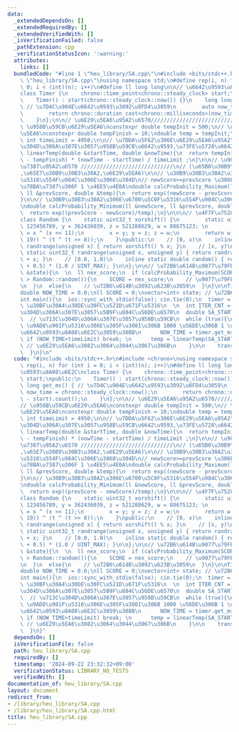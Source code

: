 ```yaml
---
data:
  _extendedDependsOn: []
  _extendedRequiredBy: []
  _extendedVerifiedWith: []
  _isVerificationFailed: false
  _pathExtension: cpp
  _verificationStatusIcon: ':warning:'
  attributes:
    links: []
  bundledCode: "#line 1 \"heu_library/SA.cpp\"\n#include <bits/stdc++.h>\n#line 3\
    \ \"heu_library/SA.cpp\"\nusing namespace std;\n#define rep(i, n) for (int i =\
    \ 0; i < (int)(n); i++)\n#define ll long long\n\n// \u6642\u9593\u8A08\u6E2C\n\
    class Timer {\n    chrono::time_point<chrono::steady_clock> start;\npublic:\n\
    \    Timer() : start(chrono::steady_clock::now()) {}\n    long long get_ms() {\
    \ // \u7D4C\u904E\u6642\u9593\u3092\u8FD4\u3059\n        auto now_time = chrono::steady_clock::now();\n\
    \        return chrono::duration_cast<chrono::milliseconds>(now_time - start).count();\n\
    \    }\n};\n\n// \u6E29\u5EA6\u95A2\u6570////////////////////////////////\n//\
    \ \u958B\u59CB\u6E29\u5EA6\nconstexpr double tempInit = 500;\n// \u7D42\u4E86\u6E29\
    \u5EA6\nconstexpr double tempFinish = 10;\ndouble temp = tempInit;\nconstexpr\
    \ int timeLimit = 4950;\n\n// \u7DDA\u5F62\u306E\u6E29\u5EA6\u95A2\u6570\n// (\u713C\
    \u304D\u306A\u307E\u3057\u958B\u59CB\u6642\u9593,\u73FE\u5728\u6642\u9593)\ndouble\
    \ linearTemp(double &startTime, double &nowTime){\n  return tempInit - (tempInit\
    \ - tempFinish) * (nowTime - startTime) / timeLimit ;\n}\n\n// \u9077\u79FB\u78BA\
    \u7387\u95A2\u6570 /////////////////////////////\n// (\u65B0\u30B9\u30B3\u30A2\
    ,\u65E7\u30B9\u30B3\u30A2,\u6E29\u5EA6)\n\n// \u30B9\u30B3\u30A2\u306E\u6700\u5927\
    \u5316\u554F\u984C\u306E\u3068\u304D\n// newScore>=prevScore \u306E\u3068\u304D\
    \u78BA\u7387\u306F 1 \u4EE5\u4E0A\ndouble calcProbability_Maximum(ll &newScore,\
    \ ll &prevScore, double &temp){\n  return exp((newScore - prevScore)/temp);\n\
    }\n\n// \u30B9\u30B3\u30A2\u306E\u6700\u5C0F\u5316\u554F\u984C\u306E\u554F\u984C\
    \ndouble calcProbability_Minimum(ll &newScore, ll &prevScore, double &temp){\n\
    \  return exp((prevScore - newScore)/temp);\n}\n\n\n// \u4F7F\u7528\u4F8B/////////////////////////////\n\
    class Random {\n    static uint32_t xorshift() {\n        static uint32_t x =\
    \ 123456789, y = 362436039, z = 521288629, w = 88675123; \n        uint32_t t\
    \ = x ^ (x << 11);\n        x = y; y = z; z = w;\n        return w = (w ^ (w >>\
    \ 19)) ^ (t ^ (t >> 8));\n    }\npublic:\n    // [0, x)\n    inline static uint32_t\
    \ randrange(unsigned x) { return xorshift() % x; }\n    // [x, y)\n    inline\
    \ static uint32_t randrange(unsigned x, unsigned y) { return randrange(y - x)\
    \ + x; }\n    // [0.0, 1.0)\n    inline static double random() { return (xorshift()\
    \ + 0.5) * (1.0 / UINT_MAX); }\n\n};\n\n// \u72B6\u614B\u9077\u79FB\nvoid transitionState(vector<int>\
    \ &state){\n  \n  ll nex_score;\n  if (calcProbability_Maximum(SCORE,nex_score,temp)\
    \ > Random::random()){\n    SCORE = nex_score;\n    // \u9077\u79FB\u3059\u308B\
    \n  }\n  else{\n    // \u72B6\u614B\u3092\u623B\u3059\n  }\n}\n\nTimer timer;\n\
    double NOW_TIME = 0.0;\nll SCORE = 0;\nvector<int> state; // \u72B6\u614B\n\n\
    int main(){\n  ios::sync_with_stdio(false); cin.tie(0);\n  timer = Timer(); //\
    \ \u30BF\u30A4\u30DE\u30FC\u521D\u671F\u5316\n  \n  int ITER_CNT = 0; // \u713C\
    \u304D\u306A\u307E\u3057\u5B9F\u884C\u56DE\u6570\n  double SA_START_TIME = timer.get_ms();\n\
    \  // \u713C\u304D\u306A\u307E\u3057\u958B\u59CB\n  while (true){\n    if (ITER_CNT%1000==0){//\
    \ \u9AD8\u901F\u5316\u306E\u305F\u3081\u306B 1000 \u56DE\u306B 1 \u56DE\u3060\u3051\
    \u6642\u9593\u8A08\u6E2C\u3059\u308B\n      NOW_TIME = timer.get_ms();\n     \
    \ if (NOW_TIME>timeLimit) break; \n      temp = linearTemp(SA_START_TIME, NOW_TIME);\
    \ // \u6E29\u5EA6\u3082\u3064\u3044\u3067\u306B\n    }\n\n    transitionState(state);\n\
    \  }\n}\n"
  code: "#include <bits/stdc++.h>\n#include <chrono>\nusing namespace std;\n#define\
    \ rep(i, n) for (int i = 0; i < (int)(n); i++)\n#define ll long long\n\n// \u6642\
    \u9593\u8A08\u6E2C\nclass Timer {\n    chrono::time_point<chrono::steady_clock>\
    \ start;\npublic:\n    Timer() : start(chrono::steady_clock::now()) {}\n    long\
    \ long get_ms() { // \u7D4C\u904E\u6642\u9593\u3092\u8FD4\u3059\n        auto\
    \ now_time = chrono::steady_clock::now();\n        return chrono::duration_cast<chrono::milliseconds>(now_time\
    \ - start).count();\n    }\n};\n\n// \u6E29\u5EA6\u95A2\u6570////////////////////////////////\n\
    // \u958B\u59CB\u6E29\u5EA6\nconstexpr double tempInit = 500;\n// \u7D42\u4E86\
    \u6E29\u5EA6\nconstexpr double tempFinish = 10;\ndouble temp = tempInit;\nconstexpr\
    \ int timeLimit = 4950;\n\n// \u7DDA\u5F62\u306E\u6E29\u5EA6\u95A2\u6570\n// (\u713C\
    \u304D\u306A\u307E\u3057\u958B\u59CB\u6642\u9593,\u73FE\u5728\u6642\u9593)\ndouble\
    \ linearTemp(double &startTime, double &nowTime){\n  return tempInit - (tempInit\
    \ - tempFinish) * (nowTime - startTime) / timeLimit ;\n}\n\n// \u9077\u79FB\u78BA\
    \u7387\u95A2\u6570 /////////////////////////////\n// (\u65B0\u30B9\u30B3\u30A2\
    ,\u65E7\u30B9\u30B3\u30A2,\u6E29\u5EA6)\n\n// \u30B9\u30B3\u30A2\u306E\u6700\u5927\
    \u5316\u554F\u984C\u306E\u3068\u304D\n// newScore>=prevScore \u306E\u3068\u304D\
    \u78BA\u7387\u306F 1 \u4EE5\u4E0A\ndouble calcProbability_Maximum(ll &newScore,\
    \ ll &prevScore, double &temp){\n  return exp((newScore - prevScore)/temp);\n\
    }\n\n// \u30B9\u30B3\u30A2\u306E\u6700\u5C0F\u5316\u554F\u984C\u306E\u554F\u984C\
    \ndouble calcProbability_Minimum(ll &newScore, ll &prevScore, double &temp){\n\
    \  return exp((prevScore - newScore)/temp);\n}\n\n\n// \u4F7F\u7528\u4F8B/////////////////////////////\n\
    class Random {\n    static uint32_t xorshift() {\n        static uint32_t x =\
    \ 123456789, y = 362436039, z = 521288629, w = 88675123; \n        uint32_t t\
    \ = x ^ (x << 11);\n        x = y; y = z; z = w;\n        return w = (w ^ (w >>\
    \ 19)) ^ (t ^ (t >> 8));\n    }\npublic:\n    // [0, x)\n    inline static uint32_t\
    \ randrange(unsigned x) { return xorshift() % x; }\n    // [x, y)\n    inline\
    \ static uint32_t randrange(unsigned x, unsigned y) { return randrange(y - x)\
    \ + x; }\n    // [0.0, 1.0)\n    inline static double random() { return (xorshift()\
    \ + 0.5) * (1.0 / UINT_MAX); }\n\n};\n\n// \u72B6\u614B\u9077\u79FB\nvoid transitionState(vector<int>\
    \ &state){\n  \n  ll nex_score;\n  if (calcProbability_Maximum(SCORE,nex_score,temp)\
    \ > Random::random()){\n    SCORE = nex_score;\n    // \u9077\u79FB\u3059\u308B\
    \n  }\n  else{\n    // \u72B6\u614B\u3092\u623B\u3059\n  }\n}\n\nTimer timer;\n\
    double NOW_TIME = 0.0;\nll SCORE = 0;\nvector<int> state; // \u72B6\u614B\n\n\
    int main(){\n  ios::sync_with_stdio(false); cin.tie(0);\n  timer = Timer(); //\
    \ \u30BF\u30A4\u30DE\u30FC\u521D\u671F\u5316\n  \n  int ITER_CNT = 0; // \u713C\
    \u304D\u306A\u307E\u3057\u5B9F\u884C\u56DE\u6570\n  double SA_START_TIME = timer.get_ms();\n\
    \  // \u713C\u304D\u306A\u307E\u3057\u958B\u59CB\n  while (true){\n    if (ITER_CNT%1000==0){//\
    \ \u9AD8\u901F\u5316\u306E\u305F\u3081\u306B 1000 \u56DE\u306B 1 \u56DE\u3060\u3051\
    \u6642\u9593\u8A08\u6E2C\u3059\u308B\n      NOW_TIME = timer.get_ms();\n     \
    \ if (NOW_TIME>timeLimit) break; \n      temp = linearTemp(SA_START_TIME, NOW_TIME);\
    \ // \u6E29\u5EA6\u3082\u3064\u3044\u3067\u306B\n    }\n\n    transitionState(state);\n\
    \  }\n}"
  dependsOn: []
  isVerificationFile: false
  path: heu_library/SA.cpp
  requiredBy: []
  timestamp: '2024-09-22 23:32:32+09:00'
  verificationStatus: LIBRARY_NO_TESTS
  verifiedWith: []
documentation_of: heu_library/SA.cpp
layout: document
redirect_from:
- /library/heu_library/SA.cpp
- /library/heu_library/SA.cpp.html
title: heu_library/SA.cpp
---
```

